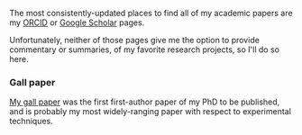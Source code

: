 The most consistently-updated places to find all of my academic papers are my  [ORCID](https://orcid.org/0000-0002-8285-3888) or [Google Scholar](https://scholar.google.com/citations?user=yLxNBqcAAAAJ&hl=en) pages. 

Unfortunately, neither of those pages give me the option to provide commentary or summaries, of my favorite research projects, so I'll do so here. 

### Gall paper

[My gall paper](https://academic.oup.com/plphys/article/195/1/698/7571489) was the first first-author paper of my PhD to be published, and is probably my most widely-ranging paper with respect to experimental techniques.